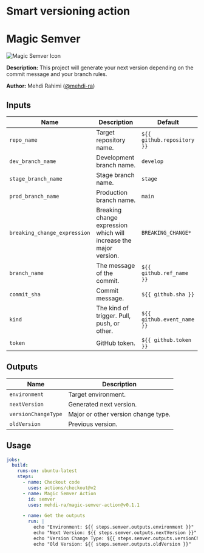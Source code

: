 # Smart versioning action

# Magic Semver

![Magic Semver Icon](https://example.com/icon.png)

**Description:** This project will generate your next version depending on the
commit message and your branch rules.

**Author:** Mehdi Rahimi ([@mehdi-ra](https://github.com/mehdi-ra))

## Inputs

| Name                         | Description                                                       | Default                    |
| ---------------------------- | ----------------------------------------------------------------- | -------------------------- |
| `repo_name`                  | Target repository name.                                           | `${{ github.repository }}` |
| `dev_branch_name`            | Development branch name.                                          | `develop`                  |
| `stage_branch_name`          | Stage branch name.                                                | `stage`                    |
| `prod_branch_name`           | Production branch name.                                           | `main`                     |
| `breaking_change_expression` | Breaking change expression which will increase the major version. | `BREAKING_CHANGE*`         |
| `branch_name`                | The message of the commit.                                        | `${{ github.ref_name }}`   |
| `commit_sha`                 | Commit message.                                                   | `${{ github.sha }}`        |
| `kind`                       | The kind of trigger. Pull, push, or other.                        | `${{ github.event_name }}` |
| `token`                      | GitHub token.                                                     | `${{ github.token }}`      |

## Outputs

| Name                | Description                         |
| ------------------- | ----------------------------------- |
| `environment`       | Target environment.                 |
| `nextVersion`       | Generated next version.             |
| `versionChangeType` | Major or other version change type. |
| `oldVersion`        | Previous version.                   |

## Usage

```yaml
jobs:
  build:
    runs-on: ubuntu-latest
    steps:
      - name: Checkout code
        uses: actions/checkout@v2
      - name: Magic Semver Action
        id: semver
        uses: mehdi-ra/magic-semver-action@v0.1.1

      - name: Get the outputs
        run: |
          echo "Environment: ${{ steps.semver.outputs.environment }}"
          echo "Next Version: ${{ steps.semver.outputs.nextVersion }}"
          echo "Version Change Type: ${{ steps.semver.outputs.versionChangeType }}"
          echo "Old Version: ${{ steps.semver.outputs.oldVersion }}"
```
